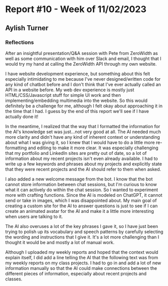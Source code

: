 # Report #10 - Week of 11/02/2023

## Aylish Turner

### Reflections

After an insightful presentation/Q&A session with Pete from ZeroWidth as well as some communication with him over Slack and email, I thought that I would try my hand at calling the ZeroWidth API through my own website.

I have website development experience, but something about this felt especially intimidating to me because I've never designed/written code for any kind of chatbot before and I don't think that I've ever actually called an API in a website before. My web dev experience is mostly just HTML/CSS/Javascript stuff for simple UI work and then implementing/embedding multimedia into the website. So this would definitely be a challenge for me, although I felt okay about approaching it in the time that I had. I guess by the end of this report we'll see if I have actually done it!

In the meantime, I realized that the way that I formatted the information for the AI's knowledge set was just...not very good at all. The AI needed much more clarity and didn't have any kind of inherent context or understanding about what I was giving it, so I knew that I would have to do a little more re-formatting and editing to make it more clear. It was especially challenging that my portfolio and LinkedIn sites are pretty out of date, so a lot of information about my recent projects isn't even already available. I had to write up a few keywords and phrases about my projects and explicitly state that they were recent projects and the AI should refer to them when asked.

I also added a new welcome message from the bot. I know that the bot cannot store information between chat sessions, but I'm curious to know what it can actively do within the chat session. So I wanted to experiment more with crafting functions. Since the AI is modeled on ChatGPT, it cannot send or take in images, which I was disappointed about. My main goal of creating a custom site for the AI to answer questions is just to see if I can create an animated avatar for the AI and make it a little more interesting when users are talking to it.

The AI also overuses a lot of the key phrases I gave it, so I have just been trying to polish up its vocabulary and speech patterns by carefully selecting the wording and instructions that I give it. It's a lot more challenging than I thought it would be and mostly a lot of manual work.

Although I uploaded my weekly reports and hoped that the context would explain itself, I did add a line telling the AI that the following text was from my weekly reports on my class projects. I had to go in and add a lot of new information manually so that the AI could make connections between the different pieces of information, especially about recent projects and classes.
